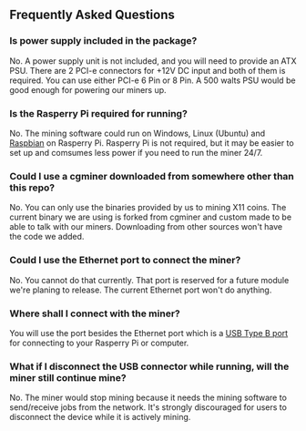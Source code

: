 ## Frequently Asked Questions


### Is power supply included in the package?

No. A power supply unit is not included, and you will need to provide an ATX PSU. There are 2 PCI-e connectors for +12V DC input and both of them is required. You can use either PCI-e 6 Pin or 8 Pin. A 500 walts PSU would be good enough for powering our miners up.

### Is the Rasperry Pi required for running? 

No. The mining software could run on Windows, Linux (Ubuntu) and [Raspbian](http://www.raspbian.org/) on Rasperry Pi. Rasperry Pi is not required, but it may be easier to set up and comsumes less power if you need to run the miner 24/7.

### Could I use a cgminer downloaded from somewhere other than this repo?

No. You can only use the binaries provided by us to mining X11 coins. The current binary we are using is forked from cgminer and custom made to be able to talk with our miners. Downloading from other sources won't have the code we added. 

### Could I use the Ethernet port to connect the miner?

No. You cannot do that currently. That port is reserved for a future module we're planing to release. The current Ethernet port won't do anything.

### Where shall I connect with the miner?

You will use the port besides the Ethernet port which is a [USB Type B port](http://pcsupport.about.com/od/termsu/a/usb-type-b.htm) for connecting to your Rasperry Pi or computer.

### What if I disconnect the USB connector while running, will the miner still continue mine?

No. The miner would stop mining because it needs the mining software to send/receive jobs from the network. It's strongly discouraged for users to disconnect the device while it is actively mining.

